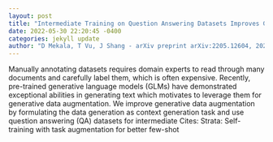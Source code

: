 ```yaml
--- 
layout: post 
title: "Intermediate Training on Question Answering Datasets Improves Generative Data Augmentation" 
date: 2022-05-30 22:20:45 -0400 
categories: jekyll update 
author: "D Mekala, T Vu, J Shang - arXiv preprint arXiv:2205.12604, 2022" 
--- 
```

Manually annotating datasets requires domain experts to read through many documents and carefully label them, which is often expensive. Recently, pre-trained generative language models (GLMs) have demonstrated exceptional abilities in generating text which motivates to leverage them for generative data augmentation. We improve generative data augmentation by formulating the data generation as context generation task and use question answering (QA) datasets for intermediate Cites: Strata: Self-training with task augmentation for better few-shot